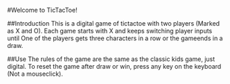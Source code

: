 #Welcome to TicTacToe!

##Introduction
This is a digital game of tictactoe with two players (Marked as X and O). Each game starts with X and keeps switching player inputs until One of the players gets three characters in a row or the gameends in a draw.

##Use
The rules of the game are the same as the classic kids game, just digital.
To reset the game after draw or win, press any key on the keyboard (Not a mouseclick). 
